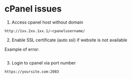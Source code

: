 # cPanel issues

1. Access cpanel host without domain

```
http://1xx.2xx.1xx.1/~cpanelusername/
```

2. Enable SSL certificate (auto ssl) if website is not available

Example of error:
```

```

3. Login to cpanel via port number

```
https://yoursite.com:2083
```